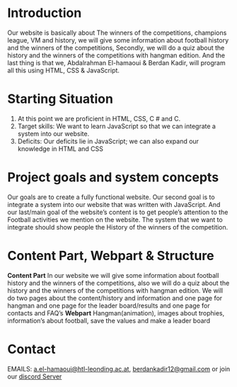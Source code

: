 # Introduction
Our website is basically about The winners of the competitions, champions league, VM and
history, we will give some information about football history and the winners of the
competitions, Secondly, we will do a quiz about the history and the winners of the
competitions with hangman edition. And the last thing is that we, Abdalrahman El-hamaoui &
Berdan Kadir, will program all this using HTML, CSS & JavaScript.

# Starting Situation
1. At this point we are proficient in HTML, CSS, C # and C.
2. Target skills: We want to learn JavaScript so that we can integrate a system into our
website.
3. Deficits: Our deficits lie in JavaScript; we can also expand our knowledge in HTML
and CSS

# Project goals and system concepts
Our goals are to create a fully functional website. Our second goal is to integrate a system into
our website that was written with JavaScript. And our last/main goal of the website’s content
is to get people’s attention to the Football activities we mention on the website. The system
that we want to integrate should show people the History of the winners of the competition.

# Content Part, Webpart & Structure
__Content Part__
In our website we will give some information about football history and the winners of the
competitions, also we will do a quiz about the history and the winners of the competitions
with hangman edition. We will do two pages about the content/history and information and
one page for hangman and one page for the leader board/results and one page for contacts
and FAQ’s
__Webpart__
Hangman(animation), images about trophies, information’s about football, save the values
and make a leader board

# Contact
EMAILS: a.el-hamaoui@htl-leonding.ac.at, berdankadir12@gmail.com or join our [discord Server](https://discord.gg/bknyd5q)
